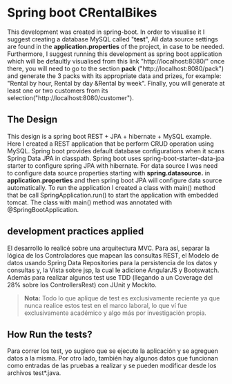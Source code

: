 # Spring boot CRentalBikes

This development was created in spring-boot. In order to visualise it I suggest creating a database MySQL called "**test**", All data source settings are found in the **application.properties** of the project, in case to be needed. 
Furthermore, I suggest running this development as spring boot application which will be defaultly visualised from this link "http://localhost:8080/" once there, you will need to go to the section **pack** ("http://localhost:8080/pack") and generate the 3 packs with its appropriate data and prizes, for example: "Rental by hour, Rental by day &Rental by week". Finally, you will generate at least one or two customers from its selection("http://localhost:8080/customer"). 

## The Design

This design is a spring boot REST + JPA + hibernate + MySQL example. Here I created a REST application that  be perform CRUD operation using MySQL. Spring boot provides default database configurations when it scans Spring Data JPA in classpath. Spring boot uses spring-boot-starter-data-jpa starter to configure spring JPA with hibernate. For data source I was need to configure data source properties starting with **spring.datasource.** in **application.properties** and then spring boot JPA will configure data source automatically. To run the application I created a class with main() method that be call SpringApplication.run() to start the application with embedded tomcat. The class with main() method was annotated with @SpringBootApplication.

## development practices applied

El desarrollo lo realicé sobre una arquitectura MVC. Para así, separar la lógica de los Controladores que mapean las consultas REST, el Modelo de datos usando Spring Data Repositories para la persistencia de los datos y consultas y, la Vista sobre jsp, la cual le adicione AngularJS y Bootswatch. Además para realizar algunos test use TDD (llegando a un Coverage del 28% sobre los ControllersRest) con JUnit y Mockito.
> **Nota:** Todo lo que aplique de test es exclusivamente reciente ya que nunca realice estos test en el marco laboral, lo que ví fue exclusivamente académico y algo más por investigación propia.
	
## How Run the tests?

Para correr los test, yo sugiero que se ejecute la aplicación y se agreguen datos a la misma. Por otro lado, también hay algunos datos que funcionan como entradas de las pruebas a realizar y se pueden modificar desde los archivos test*.java. 

